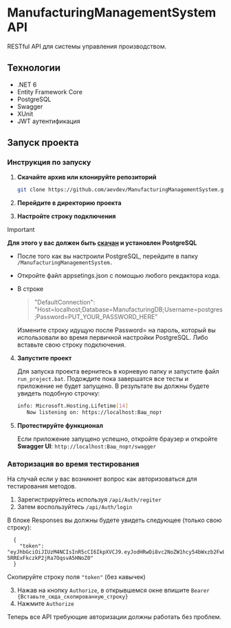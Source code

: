 # ManufacturingManagementSystem API

RESTful API для системы управления производством.

## Технологии

- .NET 6
- Entity Framework Core
- PostgreSQL
- Swagger
- XUnit
- JWT аутентификация

## Запуск проекта

### Инструкция по запуску

1. **Скачайте архив или клонируйте репозиторий**

   ```bash
   git clone https://github.com/aevdev/ManufacturingManagementSystem.git

2. **Перейдите в директорию проекта**

3. **Настройте строку подключения**
    
  > [!IMPORTANT]
  > **Для этого у вас должен быть [скачан](https://www.postgresql.org/download/) и установлен PostgreSQL**
    
  - После того как вы настроили PostgreSQL, перейдите в папку `/ManufacturingManagementSystem.`
  - Откройте файл appsetings.json c помощью любого рекдактора кода.
  - В строке
    > "DefaultConnection": "Host=localhost;Database=ManufacturingDB;Username=postgres;Password=PUT_YOUR_PASSWORD_HERE"

    Измените строку идущую после Password= на пароль, который вы использовали во время первичной настройки PostgreSQL.
    Либо вставьте свою строку подключения.
  

4. **Запустите проект**

    Для запуска проекта вернитесь в корневую папку и запустите файл `run_project.bat`.
    Подождите пока завершатся все тесты и приложение не будет запущено.
    В результате вы должны будете увидеть подобную строчку:
   ```bash
   info: Microsoft.Hosting.Lifetime[14]
      Now listening on: https://localhost:Ваш_порт
   
6.  **Протестируйте функционал**
   
    Если приложение запущено успешно, откройте браузер и откройте **Swagger UI**:
   ``http://localhost:Ваш_порт/swagger``

### Авторизация во время тестирования

  На случай если у вас возникнет вопрос как авторизоваться для тестирования методов.
  1. Зарегистрируйтесь используя `/api/Auth/regiter`
  2. Затем воспользуйтесь `/api/Auth/login`

  В блоке Responses вы должны будете увидеть следующее (только свою строку):
  ```
    {
      "token":     "eyJhbGciOiJIUzM4NCIsInR5cCI6IkpXVCJ9.eyJodHRwOi8vc2NoZW1hcy54bWxzb2FwLm9yZy93cy8yMDA1LzA1L2lkZW50aXR5L2NsYWltcy9uYW1lIjoidGVzdHVzZXIxIiwiZXhwIjoxNzI5NjU1NDU3LCJpc3MiOiJNYW51ZmFjdHVyaW5nTWFuYWdlbWVudFN5c3RlbSIsImF1ZCI6ImxvY2FsaG9zdCJ9.E6SUhpNDcl9ayjm5vNjKzxc_jQ62b7Ai7EEk-5RRExFkczkP2jRa7OqsvA5HNoZ0"
    }
  ```
  Скопируйте строку поля `"token"` (без кавычек)
  
  3.  Нажав на кнопку `Authorize`, в открывшемся окне впишите `Bearer {Вставьте_сюда_скопированную_строку}`
  4.  Нажмите `Authorize`

  Теперь все API требующие авторизации должны работать без проблем.
    
